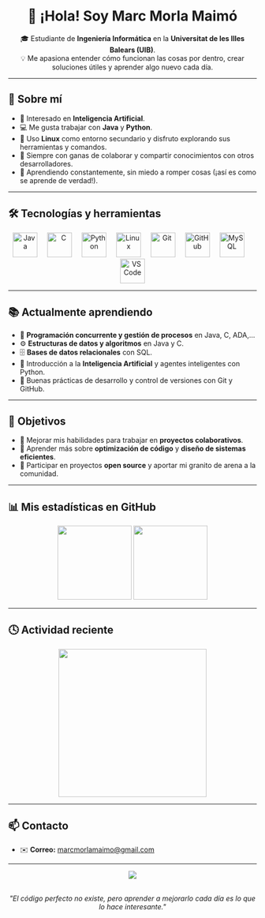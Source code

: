 <h1 align="center">👋 ¡Hola! Soy <strong>Marc Morla Maimó</strong></h1>

<p align="center">
  🎓 Estudiante de <strong>Ingeniería Informática</strong> en la <strong>Universitat de les Illes Balears (UIB)</strong>.<br>
  💡 Me apasiona entender cómo funcionan las cosas por dentro, crear soluciones útiles y aprender algo nuevo cada día.
</p>

---

## 🚀 Sobre mí

- 🧠 Interesado en **Inteligencia Artificial**.  
- 💻 Me gusta trabajar con **Java** y **Python**.
- 🐧 Uso **Linux** como entorno secundario y disfruto explorando sus herramientas y comandos.  
- 🤝 Siempre con ganas de colaborar y compartir conocimientos con otros desarrolladores.  
- 🌱 Aprendiendo constantemente, sin miedo a romper cosas (¡así es como se aprende de verdad!).

---

## 🛠️ Tecnologías y herramientas

<div align="center">
  <img src="https://cdn.jsdelivr.net/gh/devicons/devicon/icons/java/java-original.svg" height="50" alt="Java" />
  <img width="12" />
  <img src="https://cdn.jsdelivr.net/gh/devicons/devicon/icons/c/c-original.svg" height="50" alt="C" />
  <img width="12" />
  <img src="https://cdn.jsdelivr.net/gh/devicons/devicon/icons/python/python-original.svg" height="50" alt="Python" />
  <img width="12" />
  <img src="https://cdn.jsdelivr.net/gh/devicons/devicon/icons/linux/linux-original.svg" height="50" alt="Linux" />
  <img width="12" />
  <img src="https://cdn.jsdelivr.net/gh/devicons/devicon/icons/git/git-original.svg" height="50" alt="Git" />
  <img width="12" />
  <img src="https://cdn.jsdelivr.net/gh/devicons/devicon/icons/github/github-original.svg" height="50" alt="GitHub" />
  <img width="12" />
  <img src="https://cdn.jsdelivr.net/gh/devicons/devicon/icons/mysql/mysql-original.svg" height="50" alt="MySQL" />
  <img width="12" />
  <img src="https://cdn.jsdelivr.net/gh/devicons/devicon/icons/vscode/vscode-original.svg" height="50" alt="VS Code" />
</div>

---

## 📚 Actualmente aprendiendo

- 🧵 **Programación concurrente y gestión de procesos** en Java, C, ADA,...  
- ⚙️ **Estructuras de datos y algoritmos** en Java y C.  
- 🗄️ **Bases de datos relacionales** con SQL.  
- 🤖 Introducción a la **Inteligencia Artificial** y agentes inteligentes con Python.  
- 🧩 Buenas prácticas de desarrollo y control de versiones con Git y GitHub.

---

## 💬 Objetivos

- 💼 Mejorar mis habilidades para trabajar en **proyectos colaborativos**.  
- 🧠 Aprender más sobre **optimización de código** y **diseño de sistemas eficientes**.  
- 🚀 Participar en proyectos **open source** y aportar mi granito de arena a la comunidad.  

---

## 📊 Mis estadísticas en GitHub

<div align="center">
  <img src="https://github-readme-stats.vercel.app/api?username=marcmorlaaa&show_icons=true&theme=tokyonight" height="150" />
  <img src="https://github-readme-stats.vercel.app/api/top-langs/?username=marcmorlaaa&layout=compact&theme=tokyonight" height="150" />
</div>

---

## 🕓 Actividad reciente

<div align="center">
  <img src="https://github-readme-activity-graph.vercel.app/graph?username=marcmorlaaa&theme=tokyo-night&area=true" height="300" />
</div>

---

## 📫 Contacto

- ✉️ **Correo:** [marcmorlamaimo@gmail.com](mailto:marcmorlamaimo@gmail.com)  

---

<div align="center">
  <img src="https://komarev.com/ghpvc/?username=marcmorlaaa&color=blue&label=Visitas+al+perfil" />
</div>

<br>

<p align="center">
  <em>"El código perfecto no existe, pero aprender a mejorarlo cada día es lo que lo hace interesante."</em>
</p>


